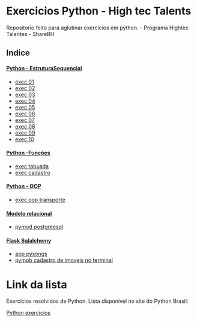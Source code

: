 # Exercicios Python - High tec Talents 

<p> Repositorio feito para aglutinar exercicios em python. -  Programa Hightec Talentes - ShareRH </p>

## Indice 

<h4> <a href= "https://github.com/amandatsantos/exerciciosPython-Hightec-talents/tree/main/estrutura_sequencial%20"> Python - EstruturaSequencial </a></h4>
<ul> 
<li><a href = "https://github.com/amandatsantos/exerciciosPython-Hightec-talents/blob/main/estrutura_sequencial%20/exec_01.py" > exec 01 </a> </li>
<li><a href = "https://github.com/amandatsantos/exerciciosPython-Hightec-talents/blob/main/estrutura_sequencial%20/exec_02.py" > exec 02 </a> </li>
<li><a href = "https://github.com/amandatsantos/exerciciosPython-Hightec-talents/blob/main/estrutura_sequencial%20/exec_03.py" > exec 03 </a> </li>
<li><a href = "https://github.com/amandatsantos/exerciciosPython-Hightec-talents/blob/main/estrutura_sequencial%20/exec_04.py" > exec 04 </a> </li>
<li><a href = "https://github.com/amandatsantos/exerciciosPython-Hightec-talents/blob/main/estrutura_sequencial%20/exec_05.py" > exec 05 </a> </li>
<li><a href = "https://github.com/amandatsantos/exerciciosPython-Hightec-talents/blob/main/estrutura_sequencial%20/exec_06.py" > exec 06 </a> </li>
<li><a href = "https://github.com/amandatsantos/exerciciosPython-Hightec-talents/blob/main/estrutura_sequencial%20/exec_07.py" > exec 07 </a> </li>
<li><a href = "https://github.com/amandatsantos/exerciciosPython-Hightec-talents/blob/main/estrutura_sequencial%20/exec_08.py" > exec 08 </a> </li>
<li><a href = "https://github.com/amandatsantos/exerciciosPython-Hightec-talents/blob/main/estrutura_sequencial%20/exec_09.py" > exec 09 </a>  </li>
<li><a href = "https://github.com/amandatsantos/exerciciosPython-Hightec-talents/blob/main/estrutura_sequencial%20/exec_10.py" > exec 10 </a> </li>

</ul>

<h4> <a href= "https://github.com/amandatsantos/exerciciosPython-Hightec-talents/tree/main/exercicios_funcoes"> Python -Funções </a></h4>
<ul>
<li><a href = "https://github.com/amandatsantos/exerciciosPython-Hightec-talents/tree/main/exercicios_funcoes/exc_tabuada" > exec tabuada </a> </li>
<li><a href = "https://github.com/amandatsantos/exerciciosPython-Hightec-talents/tree/main/exercicios_funcoes/exc_cadastro" > exec cadastro </a> </li>
</ul>

<h4> <a href=" https://github.com/amandatsantos/exerciciosPython-Hightec-talents/tree/main/exercicio_oop"> Python - OOP </a></h4>
<ul>
<li><a href = "https://github.com/amandatsantos/exerciciosPython-Hightec-talents/tree/main/exercicio_oop"> exec oop transporte</a> </li>
</ul>
<h4> <a href= https://github.com/amandatsantos/exerciciosPython-Hightec-talents/tree/main/modelo%20%20pymod> Modelo relacional </a></h4>
<ul>
<li><a href = "https://github.com/amandatsantos/exerciciosPython-Hightec-talents/blob/main/modelo%20%20pymod/pymod%20postgreesql%202022-04-06.sql"> pymod postgreesql </a> </li>
</ul>

<h4> <a href= "https://github.com/amandatsantos/exerciciosPython-Hightec-talents/tree/main/flaskSqlalchemy"> Flask Sqlalchemy </a></h4>
<ul>
<li><a href = https://github.com/amandatsantos/exerciciosPython-Hightec-talents/tree/main/flaskSqlalchemy/app> app pysongs </a> </li>
<li><a href = "https://github.com/amandatsantos/exerciciosPython-Hightec-talents/tree/main/pymob"> pymob cadastro de imoveis no terminal </a> </li>

</ul>

# Link da lista 

<p>Exercícios resolvidos de Python. Lista disponível no site do Python Brasil:</p>
<p><a href= "https://wiki.python.org.br/ListaDeExercicios"> Python exercicios </a></p>
